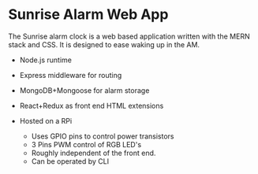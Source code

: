 # Sunrise Alarm Web App

The Sunrise alarm clock is a web based application written with the MERN stack and CSS. 
It is designed to ease waking up in the AM.

  - Node.js runtime
  - Express middleware for routing
  - MongoDB+Mongoose for alarm storage
  - React+Redux as front end HTML extensions
  
  - Hosted on a RPi
    - Uses GPIO pins to control power transistors
    - 3 Pins PWM control of RGB LED's
    - Roughly independent of the front end. 
    - Can be operated by CLI